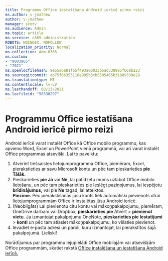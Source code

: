 ```yaml
---
title: Programmu Office iestatīšana Android ierīcē pirmo reizi
ms.author: v-jmathew
author: v-jmathew
manager: scotv
ms.audience: Admin
ms.topic: article
ms.service: o365-administration
ROBOTS: NOINDEX, NOFOLLOW
localization_priority: Normal
ms.collection: Adm_O365
ms.custom:
- "9003965"
- "7021"
ms.openlocfilehash: 9e55a6a81fb5f493a00033b5ad338985f668b223
ms.sourcegitcommit: ab75f66355116e995b3cb5505465b31989339e28
ms.translationtype: MT
ms.contentlocale: lv-LV
ms.lasthandoff: 08/13/2021
ms.locfileid: "58330297"
---
```

# <a name="set-up-office-apps-for-the-first-time-on-an-android-device"></a>Programmu Office iestatīšana Android ierīcē pirmo reizi

Android ierīcē varat instalēt Office kā Office mobilo programmu, kas apvieno Word, Excel un PowerPoint vienā programmā, vai arī varat instalēt Office programmas atsevišķi. Lai to paveiktu:

1. Atveriet tiešsaistes lietojumprogramma Office, piemēram, Excel, pierakstieties ar savu Microsoft kontu un pēc tam pieskarieties **pie Tālāk.**
2. Pieskarieties **pie Jā** vai **Nē,** lai palīdzētu mums uzlabot Office mobilo lietošanu, un pēc tam pieskarieties pie Ieslēgt paziņojumus, lai iespējotu **brīdinājumus,** vai pie **Ne** tagad, lai atteiktos.\
    **Piezīme.** Pēc pierakstīšanās jūsu konts tiek automātiski pievienots otrai lietojumprogrammām Office ir instalētas jūsu Android ierīcē.
3. (Neobligāts) Lai pievienotu citu kontu vai mākoņpakalpojumu, piemēram, OneDrive darbam vai Dropbox, **pieskarieties pie** Atvērt  >  **pievienot vietu**. Ja izmantojat pakalpojumu OneNote, **pieskarieties pie Iestatījumi**  >  **konti** un pēc tam atlasiet mākoņpakalpojumu, ko vēlaties pievienot.
4. Ievadiet e-pasta adresi un paroli, kuru izmantojat, lai pierakstītos šajā pakalpojumā. Lieliski!

Norādījumus par programmu lejupielādi Office mobilajām vai atsevišķām Office programmām, skatiet rakstā [Office instalēšana un iestatīšana Android ierīcē.](https://go.microsoft.com/fwlink/?linkid=2135287)
